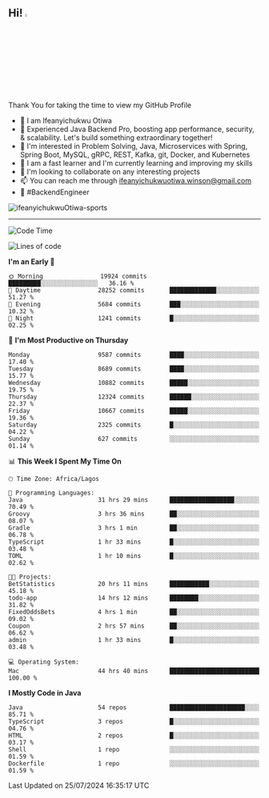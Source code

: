 <!-- BLOG-POST-LIST:START --><!-- BLOG-POST-LIST:END -->

## Hi! <img src="https://media.giphy.com/media/hvRJCLFzcasrR4ia7z/giphy.gif" width="4%"> 

Thank You for taking the time to view my GitHub Profile

- 👋 I am Ifeanyichukwu Otiwa
- 🚀 Experienced Java Backend Pro, boosting app performance, security, & scalability. Let's build something extraordinary together!
- 👀 I'm interested in Problem Solving, Java, Microservices with Spring, Spring Boot, MySQL, gRPC, REST, Kafka, git, Docker, and Kubernetes
- 🌱 I am a fast learner and I'm currently learning and improving my skills
- 💞️ I'm looking to collaborate on any interesting projects
- 📫 You can reach me through ifeanyichukwuotiwa.winson@gmail.com
- 🚀 #BackendEngineer

<p align="left" marginTop="10px"> <img src="https://komarev.com/ghpvc/?username=ifeanyichukwuOtiwa-sports&label=Profile%20views&color=0e75b6&style=for-the-badge" alt="ifeanyichukwuOtiwa-sports" /> </p>

***

<!--START_SECTION:waka-->
![Code Time](http://img.shields.io/badge/Code%20Time-2%2C693%20hrs%2052%20mins-blue)

![Lines of code](https://img.shields.io/badge/From%20Hello%20World%20I%27ve%20Written-13.5%20million%20lines%20of%20code-blue)

**I'm an Early 🐤** 

```text
🌞 Morning                19924 commits       █████████░░░░░░░░░░░░░░░░   36.16 % 
🌆 Daytime                28252 commits       █████████████░░░░░░░░░░░░   51.27 % 
🌃 Evening                5684 commits        ███░░░░░░░░░░░░░░░░░░░░░░   10.32 % 
🌙 Night                  1241 commits        █░░░░░░░░░░░░░░░░░░░░░░░░   02.25 % 
```
📅 **I'm Most Productive on Thursday** 

```text
Monday                   9587 commits        ████░░░░░░░░░░░░░░░░░░░░░   17.40 % 
Tuesday                  8689 commits        ████░░░░░░░░░░░░░░░░░░░░░   15.77 % 
Wednesday                10882 commits       █████░░░░░░░░░░░░░░░░░░░░   19.75 % 
Thursday                 12324 commits       ██████░░░░░░░░░░░░░░░░░░░   22.37 % 
Friday                   10667 commits       █████░░░░░░░░░░░░░░░░░░░░   19.36 % 
Saturday                 2325 commits        █░░░░░░░░░░░░░░░░░░░░░░░░   04.22 % 
Sunday                   627 commits         ░░░░░░░░░░░░░░░░░░░░░░░░░   01.14 % 
```


📊 **This Week I Spent My Time On** 

```text
🕑︎ Time Zone: Africa/Lagos

💬 Programming Languages: 
Java                     31 hrs 29 mins      ██████████████████░░░░░░░   70.49 % 
Groovy                   3 hrs 36 mins       ██░░░░░░░░░░░░░░░░░░░░░░░   08.07 % 
Gradle                   3 hrs 1 min         ██░░░░░░░░░░░░░░░░░░░░░░░   06.78 % 
TypeScript               1 hr 33 mins        █░░░░░░░░░░░░░░░░░░░░░░░░   03.48 % 
TOML                     1 hr 10 mins        █░░░░░░░░░░░░░░░░░░░░░░░░   02.62 % 

🐱‍💻 Projects: 
BetStatistics            20 hrs 11 mins      ███████████░░░░░░░░░░░░░░   45.18 % 
todo-app                 14 hrs 12 mins      ████████░░░░░░░░░░░░░░░░░   31.82 % 
FixedOddsBets            4 hrs 1 min         ██░░░░░░░░░░░░░░░░░░░░░░░   09.02 % 
Coupon                   2 hrs 57 mins       ██░░░░░░░░░░░░░░░░░░░░░░░   06.62 % 
admin                    1 hr 33 mins        █░░░░░░░░░░░░░░░░░░░░░░░░   03.48 % 

💻 Operating System: 
Mac                      44 hrs 40 mins      █████████████████████████   100.00 % 
```

**I Mostly Code in Java** 

```text
Java                     54 repos            █████████████████████░░░░   85.71 % 
TypeScript               3 repos             █░░░░░░░░░░░░░░░░░░░░░░░░   04.76 % 
HTML                     2 repos             █░░░░░░░░░░░░░░░░░░░░░░░░   03.17 % 
Shell                    1 repo              ░░░░░░░░░░░░░░░░░░░░░░░░░   01.59 % 
Dockerfile               1 repo              ░░░░░░░░░░░░░░░░░░░░░░░░░   01.59 % 
```




 Last Updated on 25/07/2024 16:35:17 UTC
<!--END_SECTION:waka-->

<!--
<p align="center">
![trophy](https://github-profile-trophy.vercel.app/?username=ifeanyichukwuOtiwa-sports&theme=onedark) (https://github.com/ryo-ma/github-profile-trophy)
</p>
-->

<!---
ifeanyi-otiwa/ifeanyi-otiwa is a ✨ special ✨ repository because its `README.md` (this file) appears on your GitHub profile.
You can click the Preview link to take a look at your changes.
--->
